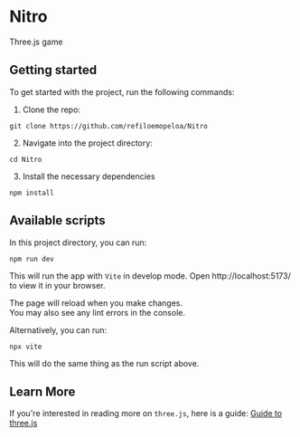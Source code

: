 # Nitro

Three.js game

## Getting started

To get started with the project, run the following commands:

1. Clone the repo:

```shell
git clone https://github.com/refiloemopeloa/Nitro
```

2. Navigate into the project directory:

```shell
cd Nitro
```

3. Install the necessary dependencies

```shell
npm install
```

## Available scripts

In this project directory, you can run:

```shell
npm run dev
```

This will run the app with `Vite` in develop mode. 
Open http://localhost:5173/ to view it in your browser.

The page will reload when you make changes.  
You may also see any lint errors in the console.

Alternatively, you can run:

```shell
npx vite
```

This will do the same thing as the run script above.

## Learn More

If you're interested in reading more on `three.js`, here is a guide: [Guide to three.js](https://github.com/refiloemopeloa/three.js/blob/main/Guide%20to%20three.js.md)
